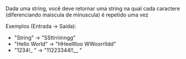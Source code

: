 Dada uma string, você deve retornar uma string na qual cada caractere (diferenciando maiscula de minuscula) é repetido uma vez


Exemplos (Entrada -> Saída):
* "String"      -> "SSttrriinngg"
* "Hello World" -> "HHeelllloo  WWoorrlldd"
* "1234!_ "     -> "11223344!!__  "
